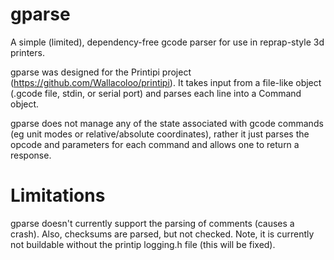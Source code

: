 gparse
======

A simple (limited), dependency-free gcode parser for use in reprap-style 3d printers.

gparse was designed for the Printipi project (https://github.com/Wallacoloo/printipi). It takes input from a file-like object (.gcode file, stdin, or serial port) and parses each line into a Command object. 

gparse does not manage any of the state associated with gcode commands (eg unit modes or relative/absolute coordinates), rather it just parses the opcode and parameters for each command and allows one to return a response.

Limitations
======

gparse doesn't currently support the parsing of comments (causes a crash). Also, checksums are parsed, but not checked.
Note, it is currently not buildable without the printip logging.h file (this will be fixed).
